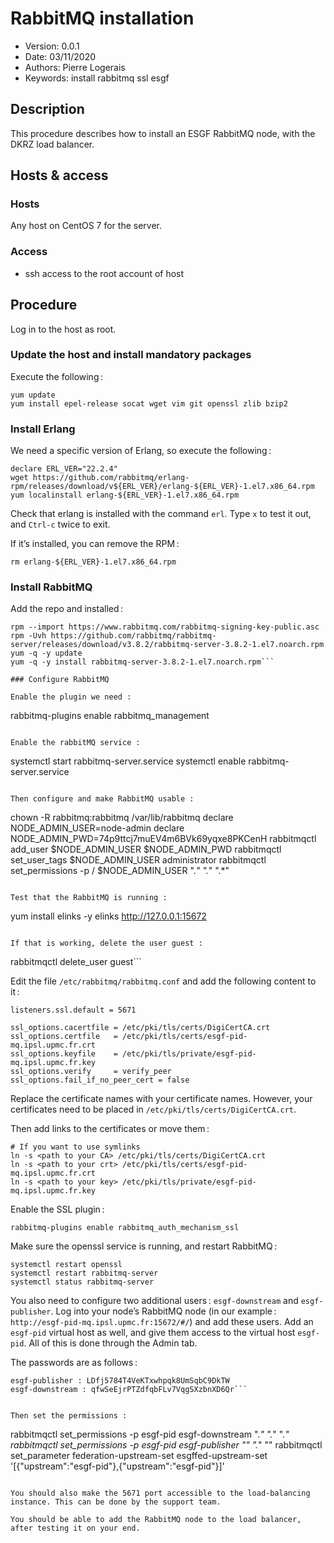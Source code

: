 RabbitMQ installation
=======================

* Version: 0.0.1
* Date: 03/11/2020
* Authors: Pierre Logerais
* Keywords: install rabbitmq ssl esgf

## Description

This procedure describes how to install an ESGF RabbitMQ node, with the DKRZ load balancer.

## Hosts & access

### Hosts

Any host on CentOS 7 for the server.

### Access

- ssh access to the root account of host

## Procedure

Log in to the host as root.

### Update the host and install mandatory packages

Execute the following :

```
yum update
yum install epel-release socat wget vim git openssl zlib bzip2
```

### Install Erlang

We need a specific version of Erlang, so execute the following :

```
declare ERL_VER="22.2.4"
wget https://github.com/rabbitmq/erlang-rpm/releases/download/v${ERL_VER}/erlang-${ERL_VER}-1.el7.x86_64.rpm
yum localinstall erlang-${ERL_VER}-1.el7.x86_64.rpm
```

Check that erlang is installed with the command `erl`. Type `x` to test it out, and `Ctrl-c` twice to exit.

If it’s installed, you can remove the RPM :

```rm erlang-${ERL_VER}-1.el7.x86_64.rpm```

### Install RabbitMQ

Add the repo and installed :

```
rpm --import https://www.rabbitmq.com/rabbitmq-signing-key-public.asc
rpm -Uvh https://github.com/rabbitmq/rabbitmq-server/releases/download/v3.8.2/rabbitmq-server-3.8.2-1.el7.noarch.rpm
yum -q -y update
yum -q -y install rabbitmq-server-3.8.2-1.el7.noarch.rpm```

### Configure RabbitMQ

Enable the plugin we need :

```
rabbitmq-plugins enable rabbitmq_management
```

Enable the rabbitMQ service :

```
systemctl start rabbitmq-server.service
systemctl enable rabbitmq-server.service
```

Then configure and make RabbitMQ usable :

```
chown -R rabbitmq:rabbitmq /var/lib/rabbitmq
declare NODE_ADMIN_USER=node-admin
declare NODE_ADMIN_PWD=74p9ttcj7muEV4m6BVk69yqxe8PKCenH
rabbitmqctl add_user $NODE_ADMIN_USER $NODE_ADMIN_PWD
rabbitmqctl set_user_tags $NODE_ADMIN_USER administrator
rabbitmqctl set_permissions -p / $NODE_ADMIN_USER ".*" ".*" ".*"
```

Test that the RabbitMQ is running :
```
yum install elinks -y
elinks http://127.0.0.1:15672
```

If that is working, delete the user guest :

```
rabbitmqctl delete_user guest```

Edit the file `/etc/rabbitmq/rabbitmq.conf` and add the following content to it :

```
listeners.ssl.default = 5671

ssl_options.cacertfile = /etc/pki/tls/certs/DigiCertCA.crt
ssl_options.certfile   = /etc/pki/tls/certs/esgf-pid-mq.ipsl.upmc.fr.crt
ssl_options.keyfile    = /etc/pki/tls/private/esgf-pid-mq.ipsl.upmc.fr.key
ssl_options.verify     = verify_peer
ssl_options.fail_if_no_peer_cert = false
```

Replace the certificate names with your certificate names. However, your certificates need to be placed in `/etc/pki/tls/certs/DigiCertCA.crt`.

Then add links to the certificates or move them :

```
# If you want to use symlinks
ln -s <path to your CA> /etc/pki/tls/certs/DigiCertCA.crt
ln -s <path to your crt> /etc/pki/tls/certs/esgf-pid-mq.ipsl.upmc.fr.crt
ln -s <path to your key> /etc/pki/tls/private/esgf-pid-mq.ipsl.upmc.fr.key
```

Enable the SSL plugin :

```rabbitmq-plugins enable rabbitmq_auth_mechanism_ssl```

Make sure the openssl service is running, and restart RabbitMQ :

```
systemctl restart openssl
systemctl restart rabbitmq-server
systemctl status rabbitmq-server
```

You also need to configure two additional users : `esgf-downstream` and `esgf-publisher`. Log into your node’s RabbitMQ node (in our example : `http://esgf-pid-mq.ipsl.upmc.fr:15672/#/`) and add these users. Add an `esgf-pid` virtual host as well, and give them access to the virtual host `esgf-pid`. All of this is done through the Admin tab. 

The passwords are as follows :

```
esgf-publisher : LDfj5784T4VeKTxwhpqk8UmSqbC9DkTW
esgf-downstream : qfwSeEjrPTZdfqbFLv7VqgSXzbnXD6Qr```


Then set the permissions :

```
rabbitmqctl set_permissions -p esgf-pid esgf-downstream ".*" ".*" ".*"
rabbitmqctl set_permissions -p esgf-pid esgf-publisher "" ".*" ""
rabbitmqctl set_parameter federation-upstream-set esgffed-upstream-set '[{"upstream":"esgf-pid"},{"upstream":"esgf-pid"}]'
```

You should also make the 5671 port accessible to the load-balancing instance. This can be done by the support team.

You should be able to add the RabbitMQ node to the load balancer, after testing it on your end.


